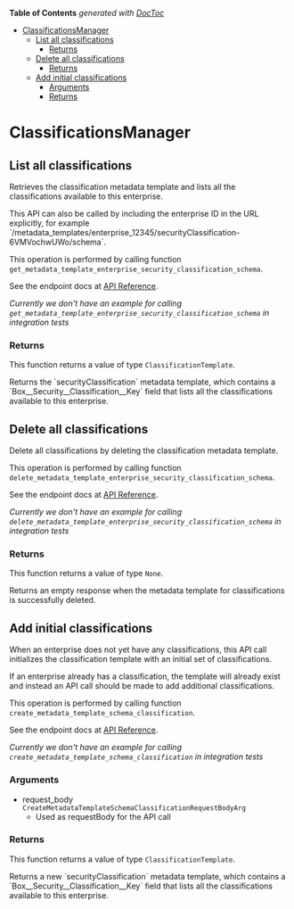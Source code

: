 <!-- START doctoc generated TOC please keep comment here to allow auto update -->
<!-- DON'T EDIT THIS SECTION, INSTEAD RE-RUN doctoc TO UPDATE -->
**Table of Contents**  *generated with [DocToc](https://github.com/thlorenz/doctoc)*

- [ClassificationsManager](#classificationsmanager)
  - [List all classifications](#list-all-classifications)
    - [Returns](#returns)
  - [Delete all classifications](#delete-all-classifications)
    - [Returns](#returns-1)
  - [Add initial classifications](#add-initial-classifications)
    - [Arguments](#arguments)
    - [Returns](#returns-2)

<!-- END doctoc generated TOC please keep comment here to allow auto update -->

# ClassificationsManager

## List all classifications

Retrieves the classification metadata template and lists all the
classifications available to this enterprise.

This API can also be called by including the enterprise ID in the
URL explicitly, for example
&#x60;/metadata_templates/enterprise_12345/securityClassification-6VMVochwUWo/schema&#x60;.

This operation is performed by calling function `get_metadata_template_enterprise_security_classification_schema`.

See the endpoint docs at
[API Reference](https://developer.box.com/reference/get-metadata-templates-enterprise-security-classification-6-vm-vochw-u-wo-schema/).

*Currently we don't have an example for calling `get_metadata_template_enterprise_security_classification_schema` in integration tests*


### Returns

This function returns a value of type `ClassificationTemplate`.

Returns the &#x60;securityClassification&#x60; metadata template, which contains
a &#x60;Box__Security__Classification__Key&#x60; field that lists all the
classifications available to this enterprise.


## Delete all classifications

Delete all classifications by deleting the classification
metadata template.

This operation is performed by calling function `delete_metadata_template_enterprise_security_classification_schema`.

See the endpoint docs at
[API Reference](https://developer.box.com/reference/delete-metadata-templates-enterprise-security-classification-6-vm-vochw-u-wo-schema/).

*Currently we don't have an example for calling `delete_metadata_template_enterprise_security_classification_schema` in integration tests*


### Returns

This function returns a value of type `None`.

Returns an empty response when the metadata
template for classifications is successfully deleted.


## Add initial classifications

When an enterprise does not yet have any classifications, this API call
initializes the classification template with an initial set of
classifications.

If an enterprise already has a classification, the template will already
exist and instead an API call should be made to add additional
classifications.

This operation is performed by calling function `create_metadata_template_schema_classification`.

See the endpoint docs at
[API Reference](https://developer.box.com/reference/post-metadata-templates-schema-classifications/).

*Currently we don't have an example for calling `create_metadata_template_schema_classification` in integration tests*

### Arguments

- request_body `CreateMetadataTemplateSchemaClassificationRequestBodyArg`
  - Used as requestBody for the API call


### Returns

This function returns a value of type `ClassificationTemplate`.

Returns a new &#x60;securityClassification&#x60; metadata template, which
contains a &#x60;Box__Security__Classification__Key&#x60; field that lists all
the classifications available to this enterprise.


